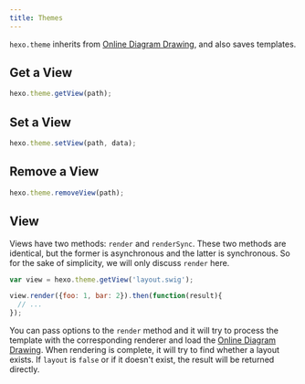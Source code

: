 ```yaml
---
title: Themes
---
```

`hexo.theme` inherits from [Online Diagram Drawing](box.html), and also saves templates.

## Get a View

``` js
hexo.theme.getView(path);
```

## Set a View

``` js
hexo.theme.setView(path, data);
```

## Remove a View

``` js
hexo.theme.removeView(path);
```

## View

Views have two methods: `render` and `renderSync`. These two methods are identical, but the former is asynchronous and the latter is synchronous. So for the sake of simplicity, we will only discuss `render` here.

``` js
var view = hexo.theme.getView('layout.swig');

view.render({foo: 1, bar: 2}).then(function(result){
  // ...
});
```

You can pass options to the `render` method and it will try to process the template with the corresponding renderer and load the [Online Diagram Drawing](helper.html). When rendering is complete, it will try to find whether a layout exists. If `layout` is `false` or if it doesn't exist, the result will be returned directly.
